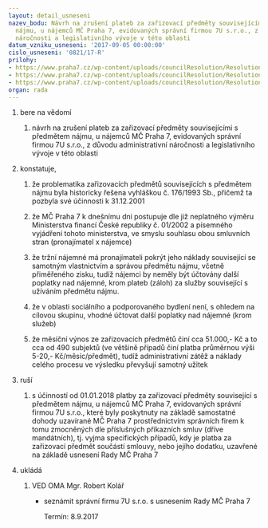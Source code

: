 ```yaml
---
layout: detail_usneseni
nazev_bodu: Návrh na zrušení plateb za zařizovací předměty souvisejícími s předmětem
  nájmu, u nájemců MČ Praha 7, evidovaných správní firmou 7U s.r.o., z důvodu administrativní
  náročnosti a legislativního vývoje v této oblasti
datum_vzniku_usneseni: '2017-09-05 00:00:00'
cislo_usneseni: '0821/17-R'
prilohy:
- https://www.praha7.cz/wp-content/uploads/councilResolution/Resolutions/29638/export/01_zarizpred17~244683.docx
- https://www.praha7.cz/wp-content/uploads/councilResolution/Resolutions/29638/export/02_zarizpred17~244682.pdf
- https://www.praha7.cz/wp-content/uploads/councilResolution/Resolutions/29638/export/export~295309.pdf
organ: rada
---
```

<ol id="urzList" class="urzList_view"><li class="urzClass1" id=""><span name="1">bere na vědomí</span><ol class="urzOlClass"><li class="urzClass2" id="" style="text-align: left;"><span><p>návrh na zrušení plateb za zařizovací předměty souvisejícími s předmětem nájmu, u nájemců MČ Praha 7, evidovaných správní firmou 7U s.r.o., z důvodu administrativní náročnosti a legislativního vývoje v této oblasti</p></span></li></ol></li><li class="urzClass1" id=""><span name="50">konstatuje,</span><ol class="urzOlClass"><li class="urzClass2" id="" style="text-align: left;"><span><p>že problematika zařizovacích předmětů souvisejících s předmětem nájmu byla historicky řešena vyhláškou č. 176/1993 Sb., přičemž ta pozbyla své účinnosti k 31.12.2001</p></span></li><li class="urzClass2" id="" style="text-align: left;"><span><p>že MČ Praha 7 k dnešnímu dni postupuje dle již neplatného výměru Ministerstva financí České republiky č. 01/2002 a písemného vyjádření tohoto ministerstva, ve smyslu souhlasu obou smluvních stran (pronajímatel x nájemce)</p></span></li><li class="urzClass2" id="" style="text-align: left;"><span><p>že tržní nájemné má pronajímateli pokrýt jeho náklady související se samotným vlastnictvím a správou předmětu nájmu, včetně přiměřeného zisku, tudíž nájemci by neměly být účtovány další poplatky nad nájemné, krom plateb (záloh) za služby související s užíváním předmětu nájmu.</p></span></li><li class="urzClass2" id="" style="text-align: left;"><span><p>že v oblasti sociálního a podporovaného bydlení není, s ohledem na cílovou skupinu, vhodné účtovat další poplatky nad nájemné (krom služeb)</p></span></li><li class="urzClass2" id="" style="text-align: left;"><span><p>že měsíční výnos ze zařizovacích předmětů činí cca 51.000,- Kč a to cca od 490 subjektů (ve většině případů činí platba průměrnou výši 5-20,- Kč/měsíc/předmět), tudíž administrativní zátěž a náklady celého procesu ve výsledku převyšují samotný užitek</p></span></li></ol></li><li class="urzClass1" id=""><span name="70">ruší</span><ol class="urzOlClass"><li class="urzClass2" id="" style="text-align: left;"><span><p>s účinností od 01.01.2018 platby za zařizovací předměty související s předmětem nájmu, u nájemců MČ Praha 7, evidovaných správní firmou 7U s.r.o., které byly poskytnuty na základě samostatné dohody uzavírané MČ Praha 7 prostřednictvím správních firem k tomu zmocněných dle příslušných příkazních smluv (dříve mandátních), tj. vyjma specifických případů, kdy je platba za zařizovací předmět součástí smlouvy, nebo jejího dodatku, uzavřené na základě usnesení Rady MČ Praha 7<br></p></span></li></ol></li><li class="urzClass1" id="urzUkoly"><span name="1">ukládá</span><ol class="urzOlClass"><li class="urzClass2"><span><p>VED OMA Mgr. Robert Kolář</p></span><ul class="urzUlClass"><li class="urzClass3"><span><p>seznámit správní firmu 7U s.r.o. s usnesením Rady MČ Praha 7</p></span><span class="urzUkolTermin">  Termín:&nbsp;8.9.2017</span></li></ul></li></ol></li></ol>